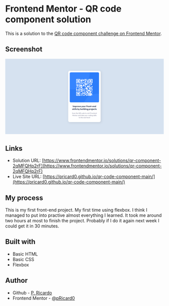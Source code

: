 # Frontend Mentor - QR code component solution

This is a solution to the [QR code component challenge on Frontend Mentor](https://www.frontendmentor.io/challenges/qr-code-component-iux_sIO_H).

## Screenshot
![](./design/screenshot.PNG)

## Links
- Solution URL: [https://www.frontendmentor.io/solutions/qr-component-2qMFQHp2rF](https://www.frontendmentor.io/solutions/qr-component-2qMFQHp2rF)
- Live Site URL: [https://pricard0.github.io/qr-code-component-main/](https://pricard0.github.io/qr-code-component-main/)

## My process
This is my first front-end project. My first time using flexbox. I think I managed to put into practive almost everything I learned. It took me around two hours at most to finish the project. Probably if I do it again next week I could get it in 30 minutes.

## Built with
- Basic HTML
- Basic CSS
- Flexbox

## Author
- Github - [P. Ricardo ](https://github.com/pRicard0)
- Frontend Mentor - [@pRicard0](https://www.frontendmentor.io/profile/pRicard0)